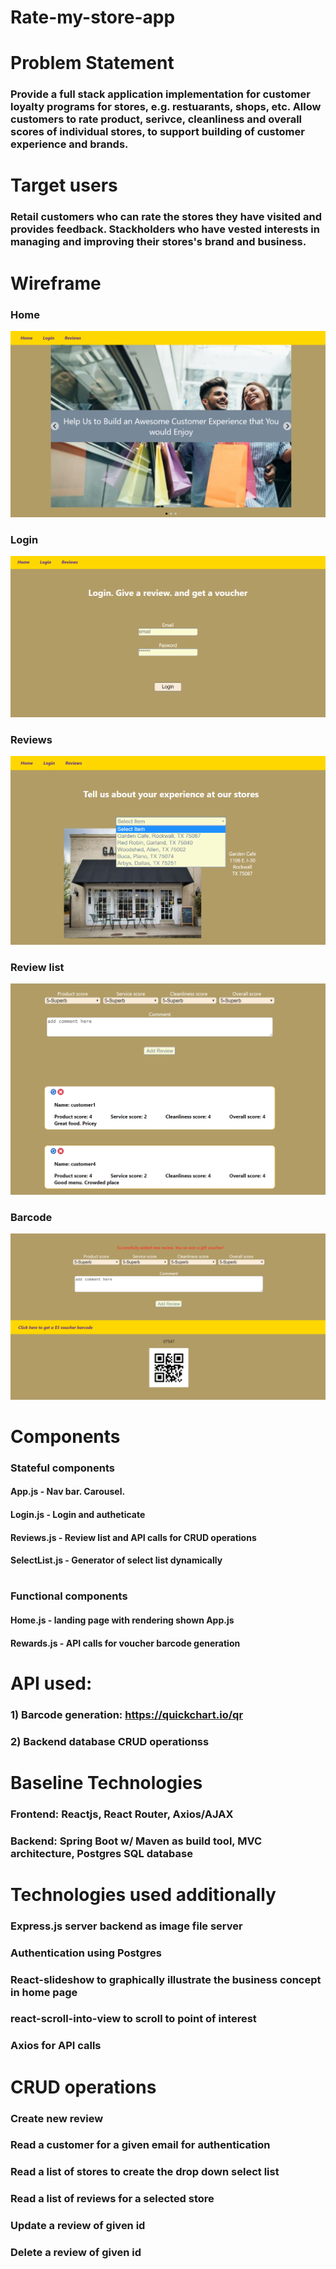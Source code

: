 # Rate-my-store-app
#
# Problem Statement
### Provide a full stack application implementation for customer loyalty programs for stores, e.g. restuarants, shops, etc. Allow customers to rate product, serivce, cleanliness and overall scores of individual stores, to support building of customer experience and brands. 
# 
# Target users
### Retail customers who can rate the stores they have visited and provides feedback. Stackholders who have vested interests in managing and improving their stores's brand and business.
# 
# Wireframe
### Home
![wireframe](./wireframe/Home.PNG)
### Login
![wireframe](./wireframe/Login.PNG)
### Reviews
![wireframe](./wireframe/Reviews.PNG)
### Review list
![wireframe](./wireframe/Review_list.PNG)
### Barcode
![wireframe](./wireframe/Barcode.PNG)
# 
# Components
### Stateful components
#### App.js - Nav bar. Carousel.
#### Login.js - Login and autheticate
#### Reviews.js - Review list and API calls for CRUD operations
#### SelectList.js - Generator of select list dynamically
# 
### Functional components
#### Home.js - landing page with rendering shown App.js
#### Rewards.js - API calls for voucher barcode generation
# 
# API used: 
### 1) Barcode generation: https://quickchart.io/qr
### 2) Backend database CRUD operationss
#
# Baseline Technologies
### Frontend: Reactjs, React Router, Axios/AJAX
### Backend: Spring Boot w/ Maven as build tool, MVC architecture, Postgres SQL database
#
# Technologies used additionally
### Express.js server backend as image file server 
### Authentication using Postgres
### React-slideshow to graphically illustrate the business concept in home page
### react-scroll-into-view to scroll to point of interest
### Axios for API calls
#
# CRUD operations
### Create new review  
### Read a customer for a given email for authentication
### Read a list of stores to create the drop down select list
### Read a list of reviews for a selected store
### Update a review of given id
### Delete a review of given id
#
#